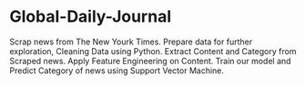 # Global-Daily-Journal
Scrap news from The New Yourk Times.
Prepare data for further exploration, Cleaning Data using Python.
Extract Content and Category from Scraped news.
Apply Feature Engineering on Content.
Train our model and Predict Category of news using Support Vector Machine.
